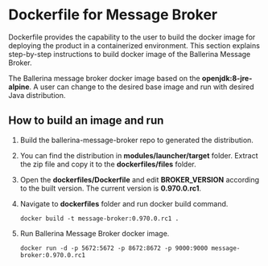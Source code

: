 #  Dockerfile for Message Broker

Dockerfile provides the capability to the user to build the docker image for deploying the product in a containerized 
environment. This section explains step-by-step instructions to build docker image of the Ballerina Message Broker.

The Ballerina message broker docker image based on the **openjdk:8-jre-alpine**. A user can change to the desired base image 
and run with desired Java distribution.

## How to build an image and run

1. Build the ballerina-message-broker repo to generated the distribution.

2. You can find the distribution in **modules/launcher/target** folder. Extract the zip file and copy it to the 
**dockerfiles/files** folder.

3. Open the **dockerfiles/Dockerfile** and edit **BROKER_VERSION** according to the built version. The current version 
is **0.970.0.rc1**. 

4. Navigate to **dockerfiles** folder and run docker build command.
    ```
    docker build -t message-broker:0.970.0.rc1 .
    ```
5. Run Ballerina Message Broker docker image.
    ```
    docker run -d -p 5672:5672 -p 8672:8672 -p 9000:9000 message-broker:0.970.0.rc1
    ```
